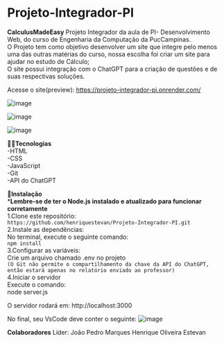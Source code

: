 # Projeto-Integrador-PI
**CalculusMadeEasy**
Projeto Integrador da aula de PI- Desenvolvimento Web, do curso de Engenharia da Computação da PucCampinas.  
O Projeto tem como objetivo desenvolver um site que integre pelo menos uma das outras matérias do curso, nossa escolha foi criar um site para ajudar no estudo de Cálculo;  
O site possui integração com o ChatGPT para a criação de questões e de suas respectivas soluções.
  
  Acesse o site(preview): https://projeto-integrador-pi.onrender.com/

![image](https://github.com/user-attachments/assets/1ad2c50b-3e5d-46f0-850d-7e5310e5c241)

![image](https://github.com/user-attachments/assets/db5a4941-b83a-4372-9985-cd9bfc3c824d)

![image](https://github.com/user-attachments/assets/b867b961-7422-4a3d-9be1-4db4d6d77d7c)

👨‍💻**Tecnologias**  
-HTML  
-CSS  
-JavaScript  
-Git  
-API do ChatGPT

📝**Instalação**  
***Lembre-se de ter o Node.js instalado e atualizado para funcionar corretamente**  
1.Clone este repositório:  
`https://github.com/henriquestevan/Projeto-Integrador-PI.git`  
2.Instale as dependências:  
  No terminal, execute o seguinte comando:  
  `npm install`  
3.Configurar as variáveis:    
  Crie um arquivo chamado .env no projeto    
  `(O Git não permite o compartilhamento da chave da API do ChatGPT, então estará apenas no relatório enviado ao professor)`  
4.Iniciar o servidor  
  Execute o comando:  
  node server.js
  
  O servidor rodará em: http://localhost:3000
  
  No final, seu VsCode deve conter o seguinte:
![image](https://github.com/user-attachments/assets/2b174f6c-85a1-4313-ab36-9372455efa7b)

**Colaboradores**
Líder: João Pedro Marques
Henrique Oliveira Estevan


  

  






